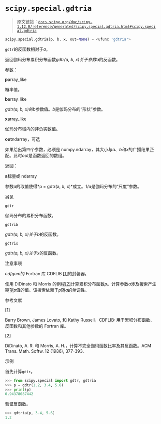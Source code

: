 # `scipy.special.gdtria`

> 原文链接：[`docs.scipy.org/doc/scipy-1.12.0/reference/generated/scipy.special.gdtria.html#scipy.special.gdtria`](https://docs.scipy.org/doc/scipy-1.12.0/reference/generated/scipy.special.gdtria.html#scipy.special.gdtria)

```py
scipy.special.gdtria(p, b, x, out=None) = <ufunc 'gdtria'>
```

`gdtr`的反函数相对于*a*。

返回伽玛分布累积分布函数*gdtr(a, b, x)*关于参数*a*的反函数。

参数：

**p**array_like

概率值。

**b**array_like

*gdtr(a, b, x)*的*b*参数值。*b*是伽玛分布的“形状”参数。

**x**array_like

伽玛分布域内的非负实数值。

**out**ndarray，可选

如果给出第四个参数，必须是 numpy.ndarray，其大小与*a*、*b*和*x*的广播结果匹配。此时*out*是函数返回的数组。

返回：

**a**标量或 ndarray

参数*a*的取值使得*p = gdtr(a, b, x)*成立。*1/a*是伽玛分布的“尺度”参数。

另见

`gdtr`

伽玛分布的累积分布函数。

`gdtrib`

*gdtr(a, b, x)*关于*b*的反函数。

`gdtrix`

*gdtr(a, b, x)*关于*x*的反函数。

注意事项

*cdfgam*的 Fortran 库 CDFLIB [[1]](#r05e16e839db0-1)的封装器。

使用 DiDinato 和 Morris 的例程[[2]](#r05e16e839db0-2)计算累积分布函数*p*。计算参数*a*涉及搜索产生期望*p*值的值。该搜索依赖于*p*随*a*的单调性。

参考文献

[1]

Barry Brown, James Lovato, 和 Kathy Russell，CDFLIB: 用于累积分布函数、反函数和其他参数的 Fortran 库。

[2]

DiDinato, A. R. 和 Morris, A. H.，计算不完全伽玛函数比率及其反函数。ACM Trans. Math. Softw. 12 (1986), 377-393.

示例

首先计算`gdtr`。

```py
>>> from scipy.special import gdtr, gdtria
>>> p = gdtr(1.2, 3.4, 5.6)
>>> print(p)
0.94378087442 
```

验证反函数。

```py
>>> gdtria(p, 3.4, 5.6)
1.2 
```
